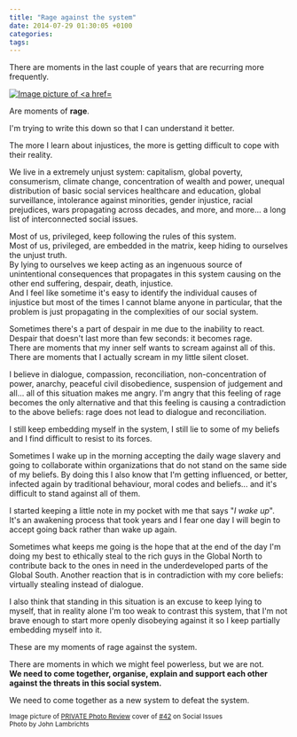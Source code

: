 ```yaml
---
title: "Rage against the system"
date: 2014-07-29 01:30:05 +0100
categories: 
tags: 
---
```


There are moments in the last couple of years that are recurring more frequently. 

[![Image picture of <a href=](https://farm3.staticflickr.com/2922/14579020668_e6c9dc236e_m_d.jpg) ](http://www.privatephotoreview.com/2008/09/42-social-issues/) 

Are moments of **rage**. 

I'm trying to write this down so that I can understand it better. 

The more I learn about injustices, the more is getting difficult to cope with their reality. 

We live in a extremely unjust system: capitalism, global poverty, consumerism, climate change, concentration of wealth and power, unequal distribution of basic social services healthcare and education, global surveillance, intolerance against minorities, gender injustice, racial prejudices, wars propagating across decades, and more, and more... a long list of interconnected social issues. 

Most of us, privileged, keep following the rules of this system.  
 Most of us, privileged, are embedded in the matrix, keep hiding to ourselves the unjust truth.  
 By lying to ourselves we keep acting as an ingenuous source of unintentional consequences that propagates in this system causing on the other end suffering, despair, death, injustice.  
 And I feel like sometime it's easy to identify the individual causes of injustice but most of the times I cannot blame anyone in particular, that the problem is just propagating in the complexities of our social system. 
 
 Sometimes there's a part of despair in me due to the inability to react. Despair that doesn't last more than few seconds: it becomes rage.   
 There are moments that my inner self wants to scream against all of this. There are moments that I actually scream in my little silent closet. 
 
 I believe in dialogue, compassion, reconciliation, non-concentration of power, anarchy, peaceful civil disobedience, suspension of judgement and all... all of this situation makes me angry. I'm angry that this feeling of rage becomes the only alternative and that this feeling is causing a contradiction to the above beliefs: rage does not lead to dialogue and reconciliation. 
 
 I still keep embedding myself in the system, I still lie to some of my beliefs and I find difficult to resist to its forces. 
 
 Sometimes I wake up in the morning accepting the daily wage slavery and going to collaborate within organizations that do not stand on the same side of my beliefs. By doing this I also know that I'm getting influenced, or better, infected again by traditional behaviour, moral codes and beliefs... and it's difficult to stand against all of them. 
 
 I started keeping a little note in my pocket with me that says "_I wake up_".  
 It's an awakening process that took years and I fear one day I will begin to accept going back rather than wake up again. 
 
 Sometimes what keeps me going is the hope that at the end of the day I'm doing my best to ethically steal to the rich guys in the Global North to contribute back to the ones in need in the underdeveloped parts of the Global South. Another reaction that is in contradiction with my core beliefs: virtually stealing instead of dialogue. 
 
 I also think that standing in this situation is an excuse to keep lying to myself, that in reality alone I'm too weak to contrast this system, that I'm not brave enough to start more openly disobeying against it so I keep partially embedding myself into it. 
 
 These are my moments of rage against the system. 
 
 There are moments in which we might feel powerless, but we are not.  
 **We need to come together, organise, explain and support each other against the threats in this social system.** 
 
 We need to come together as a new system to defeat the system. 
 
 <small>Image picture of <a href="http://www.privatephotoreview.com">PRIVATE Photo Review</a> cover of <a href="http://www.privatephotoreview.com/2008/09/42-social-issues/">#42</a> on Social Issues<br> Photo by John Lambrichts</small>


